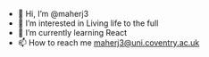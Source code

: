 - 👋 Hi, I’m @maherj3
- 👀 I’m interested in Living life to the full 
- 🌱 I’m currently learning React
- 📫 How to reach me maherj3@uni.coventry.ac.uk

<!---
maherj3/maherj3 is a ✨ special ✨ repository because its `README.md` (this file) appears on your GitHub profile.
You can click the Preview link to take a look at your changes.
- 💞️ I’m looking to collaborate on ...
--->
